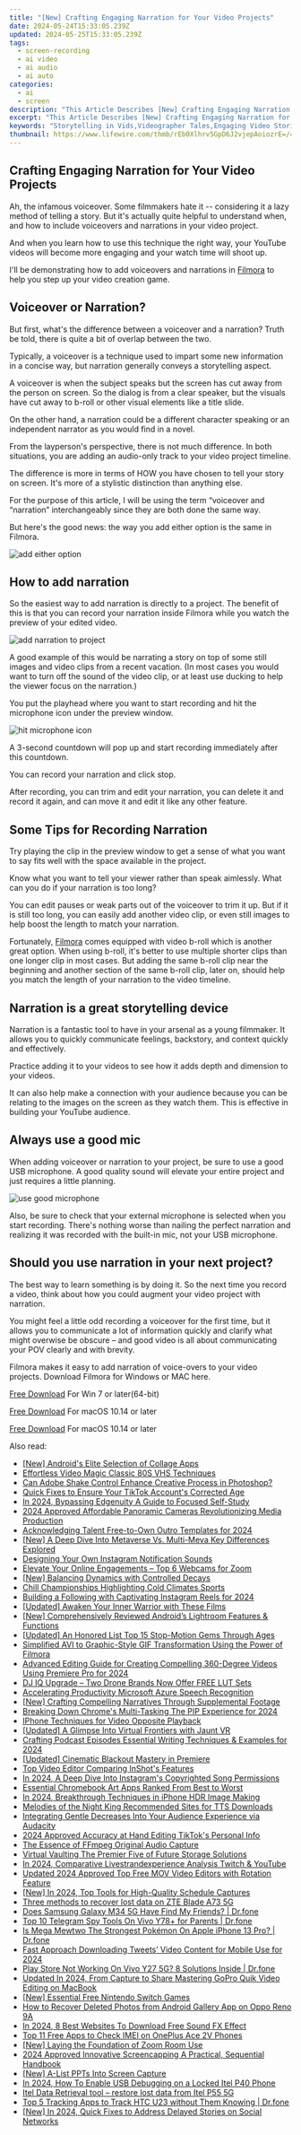 ```yaml
---
title: "[New] Crafting Engaging Narration for Your Video Projects"
date: 2024-05-24T15:33:05.239Z
updated: 2024-05-25T15:33:05.239Z
tags: 
  - screen-recording
  - ai video
  - ai audio
  - ai auto
categories: 
  - ai
  - screen
description: "This Article Describes [New] Crafting Engaging Narration for Your Video Projects"
excerpt: "This Article Describes [New] Crafting Engaging Narration for Your Video Projects"
keywords: "Storytelling in Vids,Videographer Tales,Engaging Video Stories,Captivating Narratives,Compelling Videography,Creative Vid Tales,Intriguing Project Narrations"
thumbnail: https://www.lifewire.com/thmb/rEb0Xlhrv5GpD6J2vjepAoiozrE=/400x300/filters:no_upscale():max_bytes(150000):strip_icc()/GettyImages-482141903-596b8b353df78c57f4a8de02.jpg
---
```


## Crafting Engaging Narration for Your Video Projects

Ah, the infamous voiceover. Some filmmakers hate it -- considering it a lazy method of telling a story. But it's actually quite helpful to understand when, and how to include voiceovers and narrations in your video project.

And when you learn how to use this technique the right way, your YouTube videos will become more engaging and your watch time will shoot up.

I'll be demonstrating how to add voiceovers and narrations in [Filmora](https://tools.techidaily.com/wondershare/filmora/download/) to help you step up your video creation game.

## Voiceover or Narration?

But first, what's the difference between a voiceover and a narration? Truth be told, there is quite a bit of overlap between the two.

Typically, a voiceover is a technique used to impart some new information in a concise way, but narration generally conveys a storytelling aspect.

A voiceover is when the subject speaks but the screen has cut away from the person on screen. So the dialog is from a clear speaker, but the visuals have cut away to b-roll or other visual elements like a title slide.

On the other hand, a narration could be a different character speaking or an independent narrator as you would find in a novel.

From the layperson's perspective, there is not much difference. In both situations, you are adding an audio-only track to your video project timeline.

The difference is more in terms of HOW you have chosen to tell your story on screen. It's more of a stylistic distinction than anything else.

For the purpose of this article, I will be using the term “voiceover and “narration” interchangeably since they are both done the same way.

But here's the good news: the way you add either option is the same in Filmora.

![add either option](https://images.wondershare.com/filmora/guide/get-started-with-filmora-01.png)

## How to add narration

So the easiest way to add narration is directly to a project. The benefit of this is that you can record your narration inside Filmora while you watch the preview of your edited video.

![add narration to project](https://images.wondershare.com/filmora/guide/stt-tts-srt-09.png)

A good example of this would be narrating a story on top of some still images and video clips from a recent vacation. (In most cases you would want to turn off the sound of the video clip, or at least use ducking to help the viewer focus on the narration.)

You put the playhead where you want to start recording and hit the microphone icon under the preview window.

![hit microphone icon](https://images.wondershare.com/filmora/guide/stt-tts-srt-08.png)

A 3-second countdown will pop up and start recording immediately after this countdown.

You can record your narration and click stop.

After recording, you can trim and edit your narration, you can delete it and record it again, and can move it and edit it like any other feature.

## Some Tips for Recording Narration

Try playing the clip in the preview window to get a sense of what you want to say fits well with the space available in the project.

Know what you want to tell your viewer rather than speak aimlessly. What can you do if your narration is too long?

You can edit pauses or weak parts out of the voiceover to trim it up. But if it is still too long, you can easily add another video clip, or even still images to help boost the length to match your narration.

Fortunately, [Filmora](https://tools.techidaily.com/wondershare/filmora/download/) comes equipped with video b-roll which is another great option. When using b-roll, it's better to use multiple shorter clips than one longer clip in most cases. But adding the same b-roll clip near the beginning and another section of the same b-roll clip, later on, should help you match the length of your narration to the video timeline.

## Narration is a great storytelling device

Narration is a fantastic tool to have in your arsenal as a young filmmaker. It allows you to quickly communicate feelings, backstory, and context quickly and effectively.

Practice adding it to your videos to see how it adds depth and dimension to your videos.

It can also help make a connection with your audience because you can be relating to the images on the screen as they watch them. This is effective in building your YouTube audience.

## Always use a good mic

When adding voiceover or narration to your project, be sure to use a good USB microphone. A good quality sound will elevate your entire project and just requires a little planning.

![use good microphone](https://images.wondershare.com/filmora/article-images/2022/11/use-good-microphone.jpg)

Also, be sure to check that your external microphone is selected when you start recording. There's nothing worse than nailing the perfect narration and realizing it was recorded with the built-in mic, not your USB microphone.

## Should you use narration in your next project?

The best way to learn something is by doing it. So the next time you record a video, think about how you could augment your video project with narration.

You might feel a little odd recording a voiceover for the first time, but it allows you to communicate a lot of information quickly and clarify what might overwise be obscure – and good video is all about communicating your POV clearly and with brevity.

Filmora makes it easy to add narration of voice-overs to your video projects. Download Filmora for Windows or MAC here.

[Free Download](https://tools.techidaily.com/wondershare/filmora/download/) For Win 7 or later(64-bit)

[Free Download](https://tools.techidaily.com/wondershare/filmora/download/) For macOS 10.14 or later

[Free Download](https://tools.techidaily.com/wondershare/filmora/download/) For macOS 10.14 or later

<ins class="adsbygoogle"
     style="display:block"
     data-ad-format="autorelaxed"
     data-ad-client="ca-pub-7571918770474297"
     data-ad-slot="1223367746"></ins>

<ins class="adsbygoogle"
     style="display:block"
     data-ad-format="autorelaxed"
     data-ad-client="ca-pub-7571918770474297"
     data-ad-slot="1223367746"></ins>



<ins class="adsbygoogle"
     style="display:block"
     data-ad-client="ca-pub-7571918770474297"
     data-ad-slot="8358498916"
     data-ad-format="auto"
     data-full-width-responsive="true"></ins>


<span class="atpl-alsoreadstyle">Also read:</span>
<div><ul>
<li><a href="https://extra-tips.techidaily.com/new-androids-elite-selection-of-collage-apps/"><u>[New] Android's Elite Selection of Collage Apps</u></a></li>
<li><a href="https://extra-tips.techidaily.com/effortless-video-magic-classic-80s-vhs-techniques/"><u>Effortless Video Magic  Classic 80S VHS Techniques</u></a></li>
<li><a href="https://extra-tips.techidaily.com/can-adobe-shake-control-enhance-creative-process-in-photoshop/"><u>Can Adobe Shake Control Enhance Creative Process in Photoshop?</u></a></li>
<li><a href="https://extra-tips.techidaily.com/quick-fixes-to-ensure-your-tiktok-accounts-corrected-age/"><u>Quick Fixes to Ensure Your TikTok Account's Corrected Age</u></a></li>
<li><a href="https://extra-tips.techidaily.com/in-2024-bypassing-edgenuity-a-guide-to-focused-self-study/"><u>In 2024, Bypassing Edgenuity  A Guide to Focused Self-Study</u></a></li>
<li><a href="https://extra-tips.techidaily.com/2024-approved-affordable-panoramic-cameras-revolutionizing-media-production/"><u>2024 Approved  Affordable Panoramic Cameras Revolutionizing Media Production</u></a></li>
<li><a href="https://extra-tips.techidaily.com/acknowledging-talent-free-to-own-outro-templates-for-2024/"><u>Acknowledging Talent  Free-to-Own Outro Templates for 2024</u></a></li>
<li><a href="https://extra-tips.techidaily.com/new-a-deep-dive-into-metaverse-vs-multi-meva-key-differences-explored/"><u>[New] A Deep Dive Into Metaverse Vs. Multi-Meva  Key Differences Explored</u></a></li>
<li><a href="https://extra-tips.techidaily.com/designing-your-own-instagram-notification-sounds/"><u>Designing Your Own Instagram Notification Sounds</u></a></li>
<li><a href="https://extra-tips.techidaily.com/elevate-your-online-engagements-top-6-webcams-for-zoom/"><u>Elevate Your Online Engagements – Top 6 Webcams for Zoom</u></a></li>
<li><a href="https://extra-tips.techidaily.com/new-balancing-dynamics-with-controlled-decays/"><u>[New] Balancing Dynamics with Controlled Decays</u></a></li>
<li><a href="https://extra-tips.techidaily.com/chill-championships-highlighting-cold-climates-sports/"><u>Chill Championships  Highlighting Cold Climates Sports</u></a></li>
<li><a href="https://extra-tips.techidaily.com/building-a-following-with-captivating-instagram-reels-for-2024/"><u>Building a Following with Captivating Instagram Reels for 2024</u></a></li>
<li><a href="https://extra-tips.techidaily.com/updated-awaken-your-inner-warrior-with-these-films/"><u>[Updated] Awaken Your Inner Warrior with These Films</u></a></li>
<li><a href="https://extra-tips.techidaily.com/new-comprehensively-reviewed-androids-lightroom-features-and-functions/"><u>[New] Comprehensively Reviewed  Android’s Lightroom Features & Functions</u></a></li>
<li><a href="https://extra-tips.techidaily.com/updated-an-honored-list-top-15-stop-motion-gems-through-ages/"><u>[Updated] An Honored List  Top 15 Stop-Motion Gems Through Ages</u></a></li>
<li><a href="https://extra-tips.techidaily.com/simplified-avi-to-graphic-style-gif-transformation-using-the-power-of-filmora/"><u>Simplified AVI to Graphic-Style GIF Transformation Using the Power of Filmora</u></a></li>
<li><a href="https://extra-tips.techidaily.com/advanced-editing-guide-for-creating-compelling-360-degree-videos-using-premiere-pro-for-2024/"><u>Advanced Editing Guide for Creating Compelling 360-Degree Videos Using Premiere Pro for 2024</u></a></li>
<li><a href="https://extra-tips.techidaily.com/dj-iq-upgrade-two-drone-brands-now-offer-free-lut-sets/"><u>DJ IQ Upgrade – Two Drone Brands Now Offer FREE LUT Sets</u></a></li>
<li><a href="https://extra-tips.techidaily.com/accelerating-productivity-microsoft-azure-speech-recognition/"><u>Accelerating Productivity  Microsoft Azure Speech Recognition</u></a></li>
<li><a href="https://extra-tips.techidaily.com/new-crafting-compelling-narratives-through-supplemental-footage/"><u>[New] Crafting Compelling Narratives Through Supplemental Footage</u></a></li>
<li><a href="https://extra-tips.techidaily.com/breaking-down-chromes-multi-tasking-the-pip-experience-for-2024/"><u>Breaking Down Chrome's Multi-Tasking  The PIP Experience for 2024</u></a></li>
<li><a href="https://extra-tips.techidaily.com/iphone-techniques-for-video-opposite-playback/"><u>IPhone Techniques for Video Opposite Playback</u></a></li>
<li><a href="https://extra-tips.techidaily.com/updated-a-glimpse-into-virtual-frontiers-with-jaunt-vr/"><u>[Updated] A Glimpse Into Virtual Frontiers with Jaunt VR</u></a></li>
<li><a href="https://extra-tips.techidaily.com/crafting-podcast-episodes-essential-writing-techniques-and-examples-for-2024/"><u>Crafting Podcast Episodes  Essential Writing Techniques & Examples for 2024</u></a></li>
<li><a href="https://extra-tips.techidaily.com/updated-cinematic-blackout-mastery-in-premiere/"><u>[Updated] Cinematic Blackout Mastery in Premiere</u></a></li>
<li><a href="https://extra-tips.techidaily.com/top-video-editor-comparing-inshots-features/"><u>Top Video Editor  Comparing InShot's Features</u></a></li>
<li><a href="https://extra-tips.techidaily.com/in-2024-a-deep-dive-into-instagrams-copyrighted-song-permissions/"><u>In 2024, A Deep Dive Into Instagram's Copyrighted Song Permissions</u></a></li>
<li><a href="https://extra-tips.techidaily.com/essential-chromebook-art-apps-ranked-from-best-to-worst/"><u>Essential Chromebook Art Apps Ranked From Best to Worst</u></a></li>
<li><a href="https://extra-tips.techidaily.com/in-2024-breakthrough-techniques-in-iphone-hdr-image-making/"><u>In 2024, Breakthrough Techniques in iPhone HDR Image Making</u></a></li>
<li><a href="https://extra-tips.techidaily.com/melodies-of-the-night-king-recommended-sites-for-tts-downloads/"><u>Melodies of the Night King  Recommended Sites for TTS Downloads</u></a></li>
<li><a href="https://extra-tips.techidaily.com/integrating-gentle-decreases-into-your-audience-experience-via-audacity/"><u>Integrating Gentle Decreases Into Your Audience Experience via Audacity</u></a></li>
<li><a href="https://extra-tips.techidaily.com/2024-approved-accuracy-at-hand-editing-tiktoks-personal-info/"><u>2024 Approved  Accuracy at Hand  Editing TikTok's Personal Info</u></a></li>
<li><a href="https://extra-tips.techidaily.com/the-essence-of-ffmpeg-original-audio-capture/"><u>The Essence of FFmpeg  Original Audio Capture</u></a></li>
<li><a href="https://extra-tips.techidaily.com/virtual-vaulting-the-premier-five-of-future-storage-solutions/"><u>Virtual Vaulting  The Premier Five of Future Storage Solutions</u></a></li>
<li><a href="https://extra-tips.techidaily.com/in-2024-comparative-livestrandexperience-analysis-twitch-and-youtube/"><u>In 2024, Comparative Livestrandexperience Analysis  Twitch & YouTube</u></a></li>
<li><a href="https://video-creation-software.techidaily.com/updated-2024-approved-top-free-mov-video-editors-with-rotation-feature/"><u>Updated 2024 Approved Top Free MOV Video Editors with Rotation Feature</u></a></li>
<li><a href="https://screen-video-capture.techidaily.com/new-in-2024-top-tools-for-high-quality-schedule-captures/"><u>[New] In 2024, Top Tools for High-Quality Schedule Captures</u></a></li>
<li><a href="https://techidaily.com/three-methods-to-recover-lost-data-on-zte-blade-a73-5g-by-fonelab-android-recover-data/"><u>Three methods to recover lost data on ZTE Blade A73 5G</u></a></li>
<li><a href="https://location-social.techidaily.com/does-samsung-galaxy-m34-5g-have-find-my-friends-drfone-by-drfone-virtual-android/"><u>Does Samsung Galaxy M34 5G Have Find My Friends? | Dr.fone</u></a></li>
<li><a href="https://android-location-track.techidaily.com/top-10-telegram-spy-tools-on-vivo-y78plus-for-parents-drfone-by-drfone-virtual-android/"><u>Top 10 Telegram Spy Tools On Vivo Y78+ for Parents | Dr.fone</u></a></li>
<li><a href="https://ios-pokemon-go.techidaily.com/is-mega-mewtwo-the-strongest-pokemon-on-apple-iphone-13-pro-drfone-by-drfone-virtual-ios/"><u>Is Mega Mewtwo The Strongest Pokémon On Apple iPhone 13 Pro? | Dr.fone</u></a></li>
<li><a href="https://twitter-clips.techidaily.com/fast-approach-downloading-tweets-video-content-for-mobile-use-for-2024/"><u>Fast Approach  Downloading Tweets’ Video Content for Mobile Use for 2024</u></a></li>
<li><a href="https://fix-guide.techidaily.com/play-store-not-working-on-vivo-y27-5g-8-solutions-inside-drfone-by-drfone-fix-android-problems-fix-android-problems/"><u>Play Store Not Working On Vivo Y27 5G? 8 Solutions Inside | Dr.fone</u></a></li>
<li><a href="https://video-content-creator.techidaily.com/updated-in-2024-from-capture-to-share-mastering-gopro-quik-video-editing-on-macbook/"><u>Updated In 2024, From Capture to Share Mastering GoPro Quik Video Editing on MacBook</u></a></li>
<li><a href="https://on-screen-recording.techidaily.com/new-essential-free-nintendo-switch-games/"><u>[New] Essential Free Nintendo Switch Games</u></a></li>
<li><a href="https://blog-min.techidaily.com/how-to-recover-deleted-photos-from-android-gallery-app-on-oppo-reno-9a-by-stellar-photo-recovery-android-mobile-photo-recover/"><u>How to Recover Deleted Photos from Android Gallery App on Oppo Reno 9A</u></a></li>
<li><a href="https://sound-tweaking.techidaily.com/in-2024-8-best-websites-to-download-free-sound-fx-effect/"><u>In 2024, 8 Best Websites To Download Free Sound FX Effect</u></a></li>
<li><a href="https://sim-unlock.techidaily.com/top-11-free-apps-to-check-imei-on-oneplus-ace-2v-phones-by-drfone-android/"><u>Top 11 Free Apps to Check IMEI on OnePlus Ace 2V Phones</u></a></li>
<li><a href="https://digital-screen-recording.techidaily.com/new-laying-the-foundation-of-zoom-room-use/"><u>[New] Laying the Foundation of Zoom Room Use</u></a></li>
<li><a href="https://screen-recording.techidaily.com/2024-approved-innovative-screencapping-a-practical-sequential-handbook/"><u>2024 Approved  Innovative Screencapping  A Practical, Sequential Handbook</u></a></li>
<li><a href="https://screen-mirroring-recording.techidaily.com/new-a-list-ppts-into-screen-capture/"><u>[New] A-List PPTs Into Screen Capture</u></a></li>
<li><a href="https://unlock-android.techidaily.com/in-2024-how-to-enable-usb-debugging-on-a-locked-itel-p40-phone-by-drfone-android/"><u>In 2024, How To Enable USB Debugging on a Locked Itel P40 Phone</u></a></li>
<li><a href="https://review-topics.techidaily.com/itel-data-retrieval-tool-restore-lost-data-from-itel-p55-5g-by-fonelab-android-recover-data/"><u>Itel Data Retrieval tool – restore lost data from Itel P55 5G</u></a></li>
<li><a href="https://android-location-track.techidaily.com/top-5-tracking-apps-to-track-htc-u23-without-them-knowing-drfone-by-drfone-virtual-android/"><u>Top 5 Tracking Apps to Track HTC U23 without Them Knowing | Dr.fone</u></a></li>
<li><a href="https://facebook-videos.techidaily.com/new-in-2024-quick-fixes-to-address-delayed-stories-on-social-networks/"><u>[New] In 2024, Quick Fixes to Address Delayed Stories on Social Networks</u></a></li>
</ul></div>

